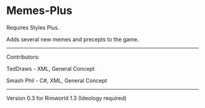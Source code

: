 # Memes-Plus

Requires Styles Plus.

Adds several new memes and precepts to the game.

---

Contributors:

TedDraws - XML, General Concept

Smash Phil - C#, XML, General Concept

---

Version 0.3 for Rimworld 1.3 (Ideology required)
